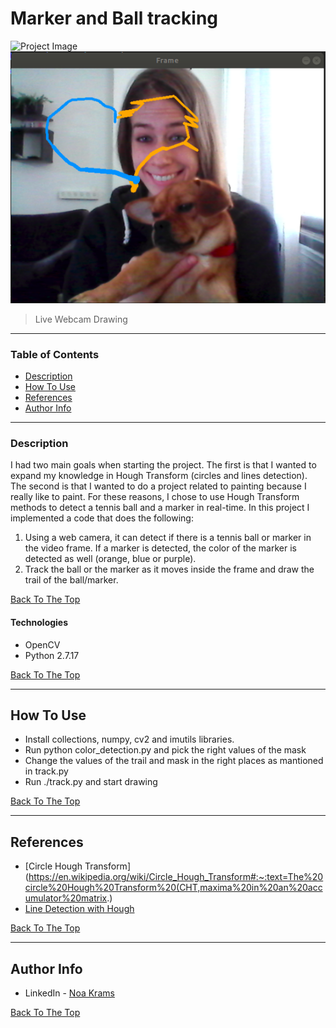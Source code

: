 # Marker and Ball tracking

![Project Image](Resources/messingAround.gif)
![Project Image](Resources/claude.png)


> Live Webcam Drawing

---

### Table of Contents

- [Description](#description)
- [How To Use](#how-to-use)
- [References](#references)
- [Author Info](#author-info)

---

### Description

I had two main goals when starting the project. The first is that I wanted to expand my knowledge in Hough Transform (circles and lines detection). The second is that I wanted to do a project related to painting because I really like to paint. For these reasons, I chose to use Hough Transform methods to detect a tennis ball and a marker in real-time. In this project I implemented a code that does the following:

1. Using a web camera, it can detect if there is a tennis ball or marker in the video frame. If a marker is detected, the color of the marker is detected as well (orange, blue or purple).
2. Track the ball or the marker as it moves inside the frame and draw the trail of the ball/marker.

[Back To The Top](#Marker-and-Ball-tracking)

#### Technologies

- OpenCV
- Python 2.7.17

[Back To The Top](#Marker-and-Ball-tracking)

---

## How To Use

- Install collections, numpy, cv2 and imutils libraries.
- Run python color_detection.py and pick the right values of the mask
- Change the values of the trail and mask in the right places as mantioned in track.py
- Run ./track.py and start drawing

[Back To The Top](#Marker-and-Ball-tracking)

---

## References
- [Circle Hough Transform](https://en.wikipedia.org/wiki/Circle_Hough_Transform#:~:text=The%20circle%20Hough%20Transform%20(CHT,maxima%20in%20an%20accumulator%20matrix.)
- [Line Detection with Hough](https://towardsdatascience.com/lines-detection-with-hough-transform-84020b3b1549)

[Back To The Top](#Marker-and-Ball-tracking)

---

## Author Info

- LinkedIn - [Noa Krams](https://www.linkedin.com/in/noa-krams/)

[Back To The Top](#Marker-and-Ball-tracking)
